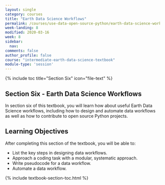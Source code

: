 ```yaml
---
layout: single
category: courses
title: "Earth Data Science Workflows"
permalink: /courses/use-data-open-source-python/earth-data-science-workflows/
week-landing: 8
modified: 2020-03-16
week: 8
sidebar:
  nav:
comments: false
author_profile: false
course: "intermediate-earth-data-science-textbook"
module-type: 'session'
---
```


{% include toc title="Section Six" icon="file-text" %}

<div class="notice--info" markdown="1">

## <i class="fa fa-ship" aria-hidden="true"></i> Section Six - Earth Data Science Workflows

In section six of this textbook, you will learn how about useful Earth Data Science workflows, including how to design and automate data workflows as well as how to contribute to open source Python projects.


## <i class="fa fa-graduation-cap" aria-hidden="true"></i> Learning Objectives

After completing this section of the textbook, you will be able to:

* List the key steps in designing data workflows.
* Approach a coding task with a modular, systematic approach.
* Write pseudocode for a data workflow.
* Automate a data workflow.

</div>


{% include textbook-section-toc.html %}
